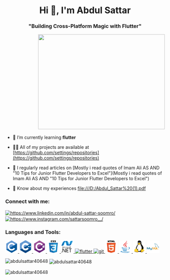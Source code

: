 <h1 align="center">Hi 👋, I'm Abdul Sattar</h1>
<h3 align="center">"Building Cross-Platform Magic with Flutter"</h3>
<div align="right">
  <img src="https://media.giphy.com/media/dWesBcTLavkZuG35MI/giphy.gif" width="400" height="300" />
</div>

- 🌱 I’m currently learning **flutter**

- 👨‍💻 All of my projects are available at [https://github.com/settings/repositories](https://github.com/settings/repositories)

- 📝 I regularly read articles on [Mostly i read quotes of Imam Ali AS AND "10 Tips for Junior Flutter Developers to Excel"](Mostly i read quotes of Imam Ali AS AND "10 Tips for Junior Flutter Developers to Excel")

- 📄 Know about my experiences [file:///D:/Abdul_Sattar%20(1).pdf](file:///D:/Abdul_Sattar%20(1).pdf)

<h3 align="left">Connect with me:</h3>
<p align="left">
<a href="https://linkedin.com/in/https://www.linkedin.com/in/abdul-sattar-soomro/" target="blank"><img align="center" src="https://raw.githubusercontent.com/rahuldkjain/github-profile-readme-generator/master/src/images/icons/Social/linked-in-alt.svg" alt="https://www.linkedin.com/in/abdul-sattar-soomro/" height="30" width="40" /></a>
<a href="https://instagram.com/https://www.instagram.com/sattarsoomro__/" target="blank"><img align="center" src="https://raw.githubusercontent.com/rahuldkjain/github-profile-readme-generator/master/src/images/icons/Social/instagram.svg" alt="https://www.instagram.com/sattarsoomro__/" height="30" width="40" /></a>
</p>

<h3 align="left">Languages and Tools:</h3>
<p align="left"> <a href="https://www.cprogramming.com/" target="_blank" rel="noreferrer"> <img src="https://raw.githubusercontent.com/devicons/devicon/master/icons/c/c-original.svg" alt="c" width="40" height="40"/> </a> <a href="https://www.w3schools.com/cpp/" target="_blank" rel="noreferrer"> <img src="https://raw.githubusercontent.com/devicons/devicon/master/icons/cplusplus/cplusplus-original.svg" alt="cplusplus" width="40" height="40"/> </a> <a href="https://www.w3schools.com/cs/" target="_blank" rel="noreferrer"> <img src="https://raw.githubusercontent.com/devicons/devicon/master/icons/csharp/csharp-original.svg" alt="csharp" width="40" height="40"/> </a> <a href="https://www.w3schools.com/css/" target="_blank" rel="noreferrer"> <img src="https://raw.githubusercontent.com/devicons/devicon/master/icons/css3/css3-original-wordmark.svg" alt="css3" width="40" height="40"/> </a> <a href="https://dotnet.microsoft.com/" target="_blank" rel="noreferrer"> <img src="https://raw.githubusercontent.com/devicons/devicon/master/icons/dot-net/dot-net-original-wordmark.svg" alt="dotnet" width="40" height="40"/> </a> <a href="https://flutter.dev" target="_blank" rel="noreferrer"> <img src="https://www.vectorlogo.zone/logos/flutterio/flutterio-icon.svg" alt="flutter" width="40" height="40"/> </a> <a href="https://git-scm.com/" target="_blank" rel="noreferrer"> <img src="https://www.vectorlogo.zone/logos/git-scm/git-scm-icon.svg" alt="git" width="40" height="40"/> </a> <a href="https://www.w3.org/html/" target="_blank" rel="noreferrer"> <img src="https://raw.githubusercontent.com/devicons/devicon/master/icons/html5/html5-original-wordmark.svg" alt="html5" width="40" height="40"/> </a> <a href="https://www.java.com" target="_blank" rel="noreferrer"> <img src="https://raw.githubusercontent.com/devicons/devicon/master/icons/java/java-original.svg" alt="java" width="40" height="40"/> </a> <a href="https://www.linux.org/" target="_blank" rel="noreferrer"> <img src="https://raw.githubusercontent.com/devicons/devicon/master/icons/linux/linux-original.svg" alt="linux" width="40" height="40"/> </a> <a href="https://www.mysql.com/" target="_blank" rel="noreferrer"> <img src="https://raw.githubusercontent.com/devicons/devicon/master/icons/mysql/mysql-original-wordmark.svg" alt="mysql" width="40" height="40"/> </a> </p>

<p><img align="left" src="https://github-readme-stats.vercel.app/api/top-langs?username=abdulsattar40648&show_icons=true&locale=en&layout=compact" alt="abdulsattar40648" /></p>

<p>&nbsp;<img align="center" src="https://github-readme-stats.vercel.app/api?username=abdulsattar40648&show_icons=true&locale=en" alt="abdulsattar40648" /></p>

<p><img align="center" src="https://github-readme-streak-stats.herokuapp.com/?user=abdulsattar40648&" alt="abdulsattar40648" /></p>
